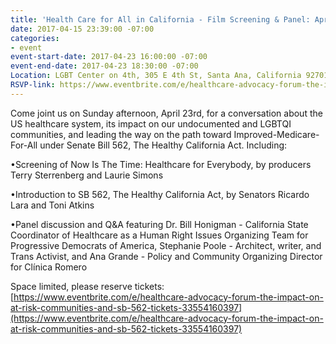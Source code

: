 ```yaml
---
title: 'Health Care for All in California - Film Screening & Panel: Apr 23'
date: 2017-04-15 23:39:00 -07:00
categories:
- event
event-start-date: 2017-04-23 16:00:00 -07:00
event-end-date: 2017-04-23 18:30:00 -07:00
Location: LGBT Center on 4th, 305 E 4th St, Santa Ana, California 92701
RSVP-link: https://www.eventbrite.com/e/healthcare-advocacy-forum-the-impact-on-at-risk-communities-and-sb-562-tickets-33554160397
---
```


Come joint us on Sunday afternoon, April 23rd, for a conversation about the US healthcare system, its impact on our undocumented and LGBTQI communities, and leading the way on the path toward Improved-Medicare-For-All under Senate Bill 562, The Healthy California Act. Including:

•Screening of Now Is The Time: Healthcare for Everybody, by producers Terry Sterrenberg and Laurie Simons

•Introduction to SB 562, The Healthy California Act, by Senators Ricardo Lara and Toni Atkins

•Panel discussion and Q&A featuring Dr. Bill Honigman - California State Coordinator of Healthcare as a Human Right Issues Organizing Team for Progressive Democrats of America, Stephanie Poole - Architect, writer, and Trans Activist, and Ana Grande - Policy and Community Organizing Director for Clínica Romero

Space limited, please reserve tickets:
[https://www.eventbrite.com/e/healthcare-advocacy-forum-the-impact-on-at-risk-communities-and-sb-562-tickets-33554160397](https://www.eventbrite.com/e/healthcare-advocacy-forum-the-impact-on-at-risk-communities-and-sb-562-tickets-33554160397)